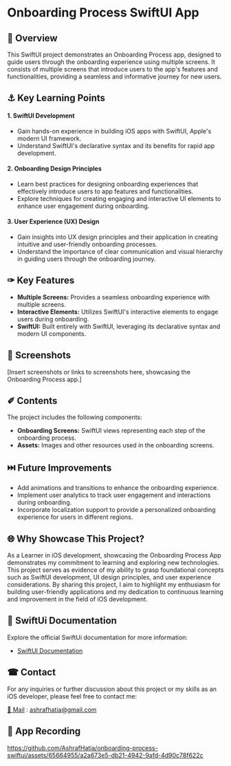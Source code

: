# Onboarding Process SwiftUI App

## 📜 Overview

This SwiftUI project demonstrates an Onboarding Process app, designed to guide users through the onboarding experience using multiple screens. It consists of multiple screens that introduce users to the app's features and functionalities, providing a seamless and informative journey for new users.

## ⚓ Key Learning Points

#### 1. SwiftUI Development
- Gain hands-on experience in building iOS apps with SwiftUI, Apple's modern UI framework.
- Understand SwiftUI's declarative syntax and its benefits for rapid app development.

#### 2. Onboarding Design Principles
- Learn best practices for designing onboarding experiences that effectively introduce users to app features and functionalities.
- Explore techniques for creating engaging and interactive UI elements to enhance user engagement during onboarding.

#### 3. User Experience (UX) Design
- Gain insights into UX design principles and their application in creating intuitive and user-friendly onboarding processes.
- Understand the importance of clear communication and visual hierarchy in guiding users through the onboarding journey.

## ✑ Key Features

- **Multiple Screens:** Provides a seamless onboarding experience with multiple screens.
- **Interactive Elements:** Utilizes SwiftUI's interactive elements to engage users during onboarding.
- **SwiftUI:** Built entirely with SwiftUI, leveraging its declarative syntax and modern UI components.

## 📱 Screenshots

[Insert screenshots or links to screenshots here, showcasing the Onboarding Process app.]

## ✐ Contents

The project includes the following components:

- **Onboarding Screens:** SwiftUI views representing each step of the onboarding process.
- **Assets:** Images and other resources used in the onboarding screens.

## ⏭️ Future Improvements

- Add animations and transitions to enhance the onboarding experience.
- Implement user analytics to track user engagement and interactions during onboarding.
- Incorporate localization support to provide a personalized onboarding experience for users in different regions.

## 🌐 Why Showcase This Project?

As a Learner in iOS development, showcasing the Onboarding Process App demonstrates my commitment to learning and exploring new technologies. This project serves as evidence of my ability to grasp foundational concepts such as SwiftUI development, UI design principles, and user experience considerations. By sharing this project, I aim to highlight my enthusiasm for building user-friendly applications and my dedication to continuous learning and improvement in the field of iOS development.

## 📑 SwiftUi Documentation

Explore the official SwiftUi documentation for more information:

- [SwiftUI Documentation](https://developer.apple.com/documentation/swiftui/
)

##  ☎ Contact

For any inquiries or further discussion about this project or my skills as an iOS developer, please feel free to contact me:

[📧 Mail](mailto:ashrafhatia@gmail.com ) : ashrafhatia@gmail.com 

## 🎥 App Recording

https://github.com/AshrafHatia/onboarding-process-swiftui/assets/65664955/a2a673e5-db21-4942-9afd-4d90c78f622c

